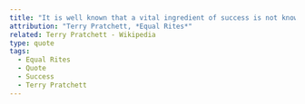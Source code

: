 ```yaml
---
title: "It is well known that a vital ingredient of success is not knowing that what you're attempting can't be done."
attribution: "Terry Pratchett, *Equal Rites*"
related: Terry Pratchett - Wikipedia
type: quote
tags:
  - Equal Rites
  - Quote
  - Success
  - Terry Pratchett
---
```

